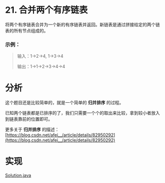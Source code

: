 # 21. 合并两个有序链表

将两个有序链表合并为一个新的有序链表并返回。新链表是通过拼接给定的两个链表的所有节点组成的。 

### 示例：

> 输入：1->2->4, 1->3->4
>
> 输出：1->1->2->3->4->4

# 分析

这个题目还是比较简单的，就是一个简单的 **归并排序** 的过程。

已知两个链表都是已排序的了，我们只需要一个个的取出来比较，拿到较小者放入到链表靠前的位置即可。

更多关于 **归并排序** 的描述：[https://blog.csdn.net/afei__/article/details/82950292](https://blog.csdn.net/afei__/article/details/82950292)

# 实现

[Solution.java](https://github.com/afei-cn/LeetCode/blob/master/21.%20Merge%20Two%20Sorted%20Lists/src/Solution.java)